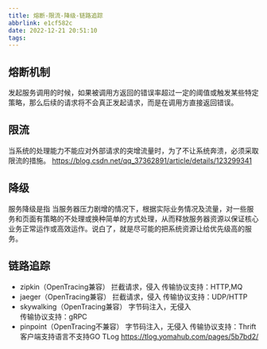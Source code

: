 ```yaml
---
title: 熔断-限流-降级-链路追踪
abbrlink: e1cf582c
date: 2022-12-21 20:51:10
tags:
---
```

## 熔断机制
发起服务调用的时候，如果被调用方返回的错误率超过一定的阈值或触发某些特定策略，那么后续的请求将不会真正发起请求，而是在调用方直接返回错误。

## 限流
当系统的处理能力不能应对外部请求的突增流量时，为了不让系统奔溃，必须采取限流的措施。
https://blog.csdn.net/qq_37362891/article/details/123299341

## 降级
服务降级是指 当服务器压力剧增的情况下，根据实际业务情况及流量，对一些服务和页面有策略的不处理或换种简单的方式处理，从而释放服务器资源以保证核心业务正常运作或高效运作。说白了，就是尽可能的把系统资源让给优先级高的服务。

## 链路追踪
- zipkin（OpenTracing兼容）
拦截请求，侵入
传输协议支持：HTTP,MQ
- jaeger（OpenTracing兼容）
拦截请求，侵入
传输协议支持：UDP/HTTP
- skywalking（OpenTracing兼容）
字节码注入，无侵入	
传输协议支持：gRPC
- pinpoint（OpenTracing不兼容）
字节码注入，无侵入
传输协议支持：Thrift
客户端支持语言不支持GO
TLog
https://tlog.yomahub.com/pages/5b7bd2/